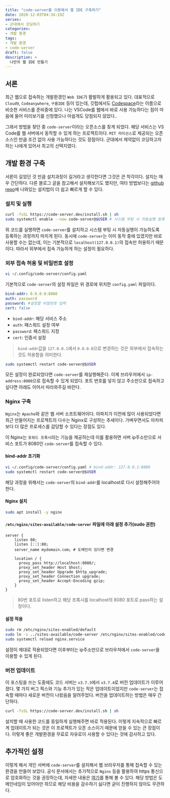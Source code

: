 ```yaml
---
title: "code-server를 이용해서 웹 IDE 구축하기"
date: 2020-12-03T04:34:19Z
series:
- 군대에서 코딩하기
categories:
- 개발 환경
tags:
- 개발 환경
- code-server
draft: false
description: >
  나만의 웹 IDE 만들기
---
```


서론
---

최근 웹으로 접속하는 개발환경인 `Web IDE`가 활발하게 활용되고 있다. 대표적으로 `Cloud9`, `Codeanywhere`, `구름IDE` 등이 있는데, 깃헙에서도 [Codespace](https://github.com/features/codespaces)라는 이름으로 비슷한 서비스를 준비중에 있다. 나는 VSCode를 웹에서 바로 사용 가능하다는 점이 마음에 들어 미리보기를 신청했으나 아쉽게도 당첨되지 않았다..

그래서 방법을 찾던 중 `code-server`이라는 오픈소스를 찾게 되었다. 해당 서비스는 VS Code를 웹 서버에서 동작할 수 있게 하는 프로젝트이다. `MIT 라이선스`로 제공되는 오픈 소스인 만큼 조건 없이 사용 가능하다는 것도 장점이다. 군대에서 제약없이 코딩하고자 하는 나에게 있어서 최고의 선택지였다.

개발 환경 구축
---

서론이 길었던 것 만큼 설치과정이 길거라고 생각한다면 그것은 큰 착각이다. 설치는 매우 간단하다. 다른 블로그 글을 참고해서 설치해보기도 했지만, 여타 방법보다는 [github repo](https://github.com/cdr/code-server)에 나와있는 설치법이 더 쉽고 빠르게 할 수 있다.

### 설치 및 실행
```bash
curl -fsSL https://code-server.dev/install.sh | sh
sudo systemctl enable --now code-server@$USER # 시스템 부팅 시 자동실행 등록
```

위 코드를 실행하면 `code-server`를 설치하고 시스템 부팅 시 자동실행이 가능하도록 등록하는 과정까지 마치게 된다. 동시에 `code-server`는 이미 동작 중에 있겠지만 바로 사용할 수는 없는데, 이는 기본적으로 `localhost(127.0.0.1)`의 접속만 허용하기 때문이다. 따라서 외부에서 접속 가능하게 하는 설정이 필요하다.

### 외부 접속 허용 및 비밀번호 설정
```bash
vi ~/.config/code-server/config.yaml
```

기본적으로 `code-server`의 설정 파일은 위 경로에 위치한 `config.yaml` 파일이다.

```yaml
bind-addr: 0.0.0.0:8080
auth: password
password: #설정할 비밀번호 입력
cert: false
```

- `bind-addr`: 해당 서비스 주소
- `auth`: 패스워드 설정 여부
- `password`: 패스워드 지정
- `cert`: 인증서 설정

> `bind-addr`값을 `127.0.0.1`에서 `0.0.0.0`으로 변경하는 것은 외부에서 접속하는 것도 허용함을 의미한다.

```bash
sudo systemctl restart code-server@$USER
```

모든 설정이 완료되었다면 `code-server`를 재실행해준다. 이제 브라우저에서 `ip-address:8080`으로 접속할 수 있게 되었다. 포트 번호를 넣지 않고 주소만으로 접속하고 싶다면 아래도 이어서 따라와주길 바란다.

### Nginx 구축

`Nginx`는 `Apache`와 같은 웹 서버 소프트웨어이다. 아파치가 이전에 많이 사용되었다면 최근 만들어지는 프로젝트의 다수는 Nginx로 구성하는 추세이다. 가벼우면서도 아차피보다 더 많은 프로세스를 감당할 수 있다는 장점도 있다.

이 Nginx는 `포워드 프록시`라는 기능을 제공하는데 이를 활용하면 서버 ip주소만으로 서비스 포트가 8080인 `code-server`를 접속할 수 있다.

#### bind-addr 초기화

```bash
vi ~/.config/code-server/config.yaml # bind-addr: 127.0.0.1:8080
sudo systemctl restart code-server@$USER
```

해당 과정을 위해서는 `code-server`의 `bind-addr`를 localhost로 다시 설정해주어야 한다.


#### Nginx 설치

```bash
sudo apt install -y nginx
```

#### `/etc/nginx/sites-available/code-server` 파일에 아래 설정 추가(sudo 권한)

```nginx
server {
    listen 80;
    listen [::]:80;
    server_name mydomain.com; # 도메인이 있다면 변경

    location / {
      proxy_pass http://localhost:8080/;
      proxy_set_header Host $host;
      proxy_set_header Upgrade $http_upgrade;
      proxy_set_header Connection upgrade;
      proxy_set_header Accept-Encoding gzip;
    }
}
```

> 80번 포트로 listen하고 해당 프록시를 localhost의 8080 포트로 pass하는 설정이다.

#### 설정 적용

```bash
sudo rm /etc/nginx/sites-enabled/default
sudo ln -s ../sites-available/code-server /etc/nginx/sites-enabled/code-server
sudo systemctl reload nginx.service
```

설정이 제대로 적용되었다면 이후부터는 ip주소만으로 브라우저에서 `code-server`을 이용할 수 있게 된다.

### 버전 업데이트

이 포스팅을 쓰는 도중에도 코드 서버는 `v3.7.3`에서 `v3.7.4`로 버전 업데이트가 이루어졌다. 몇 가지 버그 픽스와 기능 추가가 있는 작은 업데이트이었지만 `code-server`는 접속할 때마다 새로운 버전이 나왔음을 알려주었다. 버전을 업데이트하는 방법은 매우 간단하다.

```bash
curl -fsSL https://code-server.dev/install.sh | sh
```

설치할 때 사용한 코드를 동일하게 실행해주면 바로 적용된다. 이렇게 지속적으로 빠르게 업데이트가 되는 것은 이 프로젝트가 오픈 소스이기 때문에 얻을 수 있는 큰 장점이다. 이렇게 좋은 개발환경을 무료로 자유로이 사용할 수 있다는 것에 감사하고 있다.

추가적인 설정
---

이렇게 해서 개인 서버에 `code-server`를 설치해서 웹 브라우저를 통해 접속할 수 있는 환경을 만들어 보았다. 공식 문서에서는 추가적으로 `Nginx` 등을 활용하여 https 통신으로 암호화하는 것을 권장하는데, 자세한 내용은 [여기](https://github.com/cdr/code-server/blob/v3.7.4/doc/guide.md)를 통해 볼 수 있다. 해당 방법은 도메인네임이 있어야만 하므로 해당 비용을 감수하기 싫다면 굳이 진행하지 않아도 무관하다.
